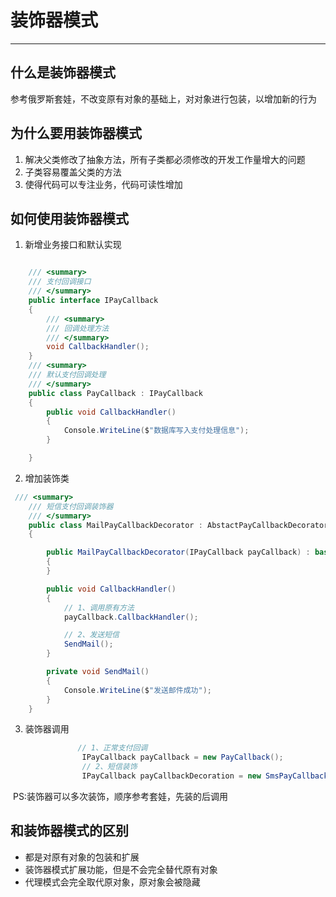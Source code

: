 # 装饰器模式

---

## 什么是装饰器模式

参考俄罗斯套娃，不改变原有对象的基础上，对对象进行包装，以增加新的行为

## 为什么要用装饰器模式

1. 解决父类修改了抽象方法，所有子类都必须修改的开发工作量增大的问题
2. 子类容易覆盖父类的方法
3. 使得代码可以专注业务，代码可读性增加

## 如何使用装饰器模式

1. 新增业务接口和默认实现

``` c#

    /// <summary>
    /// 支付回调接口
    /// </summary>
    public interface IPayCallback
    {
        /// <summary>
        /// 回调处理方法
        /// </summary>
        void CallbackHandler();
    }
	/// <summary>
    /// 默认支付回调处理
    /// </summary>
    public class PayCallback : IPayCallback
    {
        public void CallbackHandler()
        {
            Console.WriteLine($"数据库写入支付处理信息");
        }

    }
```

2. 增加装饰类

``` c#
 /// <summary>
    /// 短信支付回调装饰器
    /// </summary>
    public class MailPayCallbackDecorator : AbstactPayCallbackDecorator,IPayCallback
    {

        public MailPayCallbackDecorator(IPayCallback payCallback) : base(payCallback)
        {
        }

        public void CallbackHandler()
        {
            // 1、调用原有方法
            payCallback.CallbackHandler();

            // 2、发送短信
            SendMail();
        }

        private void SendMail()
        {
            Console.WriteLine($"发送邮件成功");
        }
    }
```

3. 装饰器调用

``` c#
 			   // 1、正常支付回调
                IPayCallback payCallback = new PayCallback();
                // 2、短信装饰
                IPayCallback payCallbackDecoration = new SmsPayCallbackDecorator(payCallback);
```

​		PS:装饰器可以多次装饰，顺序参考套娃，先装的后调用

## 和装饰器模式的区别

- 都是对原有对象的包装和扩展
- 装饰器模式扩展功能，但是不会完全替代原有对象
- 代理模式会完全取代原对象，原对象会被隐藏